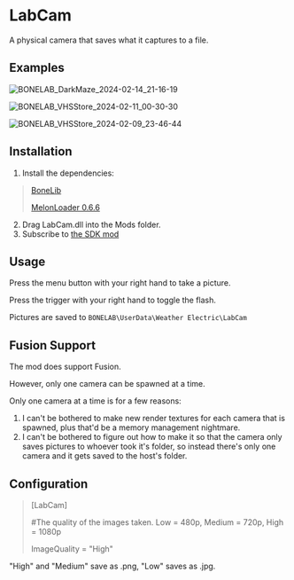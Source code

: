 ﻿# LabCam

A physical camera that saves what it captures to a file.

## Examples

![BONELAB_DarkMaze_2024-02-14_21-16-19](https://cdn.weatherelectric.xyz/github/labcam/BONELAB_DarkMaze_2024-02-14_21-16-19.png)

![BONELAB_VHSStore_2024-02-11_00-30-30](https://cdn.weatherelectric.xyz/github/labcam/BONELAB_VHSStore_2024-02-11_00-30-30.png)

![BONELAB_VHSStore_2024-02-09_23-46-44](https://cdn.weatherelectric.xyz/github/labcam/BONELAB_VHSStore_2024-02-09_23-46-44.png)


## Installation

1. Install the dependencies:
> [BoneLib](https://bonelab.thunderstore.io/package/gnonme/BoneLib/)
> 
> [MelonLoader 0.6.6](https://bonelab.thunderstore.io/package/LavaGang/MelonLoader/)
2. Drag LabCam.dll into the Mods folder.
3. Subscribe to [the SDK mod](https://mod.io/g/bonelab/m/labcam)

## Usage

Press the menu button with your right hand to take a picture.

Press the trigger with your right hand to toggle the flash.

Pictures are saved to `BONELAB\UserData\Weather Electric\LabCam`

## Fusion Support

The mod does support Fusion.

However, only one camera can be spawned at a time.

Only one camera at a time is for a few reasons:
1. I can't be bothered to make new render textures for each camera that is spawned, plus that'd be a memory management nightmare.
2. I can't be bothered to figure out how to make it so that the camera only saves pictures to whoever took it's folder, so instead there's only one camera and it gets saved to the host's folder.

## Configuration

> [LabCam]
> 
> #The quality of the images taken. Low = 480p, Medium = 720p, High = 1080p
> 
> ImageQuality = "High"

"High" and "Medium" save as .png, "Low" saves as .jpg.
